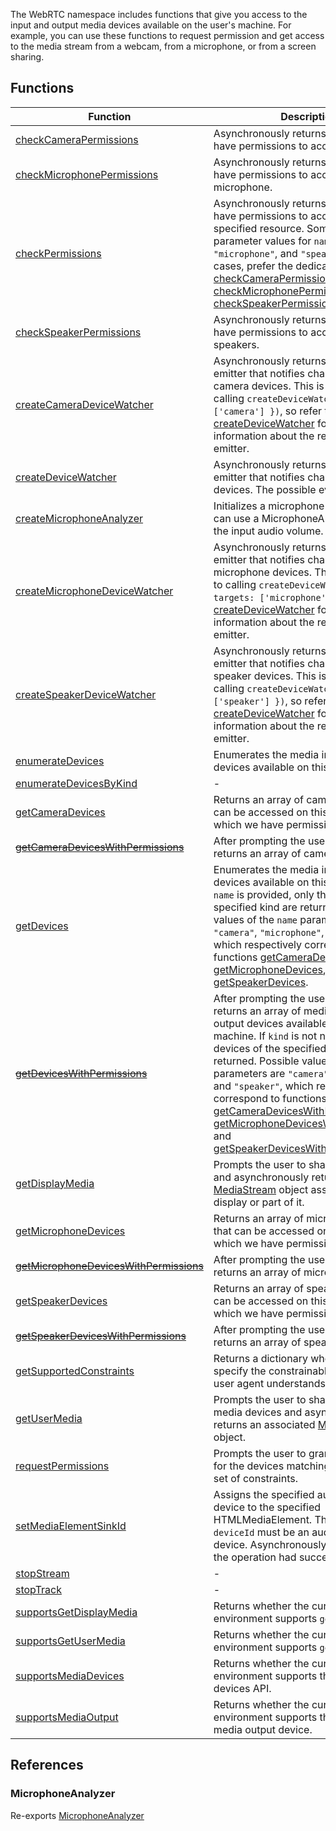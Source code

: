 The WebRTC namespace includes functions that give you access to the input and
output media devices available on the user's machine. For example, you can
use these functions to request permission and get access to the media stream
from a webcam, from a microphone, or from a screen sharing.

## Functions

| Function | Description |
| ------ | ------ |
| [checkCameraPermissions](functions/checkCameraPermissions.md) | Asynchronously returns whether we have permissions to access the camera. |
| [checkMicrophonePermissions](functions/checkMicrophonePermissions.md) | Asynchronously returns whether we have permissions to access the microphone. |
| [checkPermissions](functions/checkPermissions.md) | Asynchronously returns whether we have permissions to access the specified resource. Some common parameter values for `name` are `"camera"`, `"microphone"`, and `"speaker"`. In those cases, prefer the dedicated methods [checkCameraPermissions](functions/checkCameraPermissions.md), [checkMicrophonePermissions](functions/checkMicrophonePermissions.md), and [checkSpeakerPermissions](functions/checkSpeakerPermissions.md). |
| [checkSpeakerPermissions](functions/checkSpeakerPermissions.md) | Asynchronously returns whether we have permissions to access the speakers. |
| [createCameraDeviceWatcher](functions/createCameraDeviceWatcher.md) | Asynchronously returns an event emitter that notifies changes in all camera devices. This is equivalent to calling `createDeviceWatcher({ targets: ['camera'] })`, so refer to [createDeviceWatcher](functions/createDeviceWatcher.md) for additional information about the returned event emitter. |
| [createDeviceWatcher](functions/createDeviceWatcher.md) | Asynchronously returns an event emitter that notifies changes in the devices. The possible events are: |
| [createMicrophoneAnalyzer](functions/createMicrophoneAnalyzer.md) | Initializes a microphone analyzer. You can use a MicrophoneAnalyzer to track the input audio volume. |
| [createMicrophoneDeviceWatcher](functions/createMicrophoneDeviceWatcher.md) | Asynchronously returns an event emitter that notifies changes in all microphone devices. This is equivalent to calling `createDeviceWatcher({ targets: ['microphone'] })`, so refer to [createDeviceWatcher](functions/createDeviceWatcher.md) for additional information about the returned event emitter. |
| [createSpeakerDeviceWatcher](functions/createSpeakerDeviceWatcher.md) | Asynchronously returns an event emitter that notifies changes in all speaker devices. This is equivalent to calling `createDeviceWatcher({ targets: ['speaker'] })`, so refer to [createDeviceWatcher](functions/createDeviceWatcher.md) for additional information about the returned event emitter. |
| [enumerateDevices](functions/enumerateDevices.md) | Enumerates the media input and output devices available on this device. |
| [enumerateDevicesByKind](functions/enumerateDevicesByKind.md) | - |
| [getCameraDevices](functions/getCameraDevices.md) | Returns an array of camera devices that can be accessed on this device (for which we have permissions). |
| [~~getCameraDevicesWithPermissions~~](functions/getCameraDevicesWithPermissions.md) | After prompting the user for permission, returns an array of camera devices. |
| [getDevices](functions/getDevices.md) | Enumerates the media input and output devices available on this machine. If `name` is provided, only the devices of the specified kind are returned. Possible values of the `name` parameters are `"camera"`, `"microphone"`, and `"speaker"`, which respectively correspond to functions [getCameraDevices](functions/getCameraDevices.md), [getMicrophoneDevices](functions/getMicrophoneDevices.md), and [getSpeakerDevices](functions/getSpeakerDevices.md). |
| [~~getDevicesWithPermissions~~](functions/getDevicesWithPermissions.md) | After prompting the user for permission, returns an array of media input and output devices available on this machine. If `kind` is not null, only the devices of the specified kind are returned. Possible values of the `kind` parameters are `"camera"`, `"microphone"`, and `"speaker"`, which respectively correspond to functions [getCameraDevicesWithPermissions](functions/getCameraDevicesWithPermissions.md), [getMicrophoneDevicesWithPermissions](functions/getMicrophoneDevicesWithPermissions.md), and [getSpeakerDevicesWithPermissions](functions/getSpeakerDevicesWithPermissions.md). |
| [getDisplayMedia](functions/getDisplayMedia.md) | Prompts the user to share the screen and asynchronously returns a [MediaStream](https://developer.mozilla.org/en-US/docs/Web/API/MediaStream) object associated with a display or part of it. |
| [getMicrophoneDevices](functions/getMicrophoneDevices.md) | Returns an array of microphone devices that can be accessed on this device (for which we have permissions). |
| [~~getMicrophoneDevicesWithPermissions~~](functions/getMicrophoneDevicesWithPermissions.md) | After prompting the user for permission, returns an array of microphone devices. |
| [getSpeakerDevices](functions/getSpeakerDevices.md) | Returns an array of speaker devices that can be accessed on this device (for which we have permissions). |
| [~~getSpeakerDevicesWithPermissions~~](functions/getSpeakerDevicesWithPermissions.md) | After prompting the user for permission, returns an array of speaker devices. |
| [getSupportedConstraints](functions/getSupportedConstraints.md) | Returns a dictionary whose fields specify the constrainable properties the user agent understands. |
| [getUserMedia](functions/getUserMedia.md) | Prompts the user to share one or more media devices and asynchronously returns an associated [MediaStream](https://developer.mozilla.org/en-US/docs/Web/API/MediaStream) object. |
| [requestPermissions](functions/requestPermissions.md) | Prompts the user to grant permissions for the devices matching the specified set of constraints. |
| [setMediaElementSinkId](functions/setMediaElementSinkId.md) | Assigns the specified audio output device to the specified HTMLMediaElement. The device with id `deviceId` must be an audio output device. Asynchronously returns whether the operation had success. |
| [stopStream](functions/stopStream.md) | - |
| [stopTrack](functions/stopTrack.md) | - |
| [supportsGetDisplayMedia](functions/supportsGetDisplayMedia.md) | Returns whether the current environment supports `getDisplayMedia`. |
| [supportsGetUserMedia](functions/supportsGetUserMedia.md) | Returns whether the current environment supports `getUserMedia`. |
| [supportsMediaDevices](functions/supportsMediaDevices.md) | Returns whether the current environment supports the media devices API. |
| [supportsMediaOutput](functions/supportsMediaOutput.md) | Returns whether the current environment supports the selection of a media output device. |

## References

### MicrophoneAnalyzer

Re-exports [MicrophoneAnalyzer](../../../interfaces/MicrophoneAnalyzer.md)
